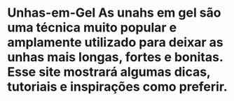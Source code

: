 # Unhas-em-Gel As unahs em gel são uma técnica muito popular e amplamente utilizado para deixar as unhas mais longas, fortes e bonitas. Esse site mostrará algumas dicas, tutoriais e inspirações como preferir. 






